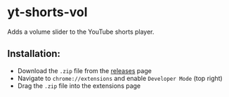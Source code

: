 # yt-shorts-vol

Adds a volume slider to the YouTube shorts player.

## Installation:
- Download the `.zip` file from the [releases](https://github.com/henryli17/yt-shorts-vol/releases) page
- Navigate to `chrome://extensions` and enable `Developer Mode` (top right)
- Drag the `.zip` file into the extensions page
